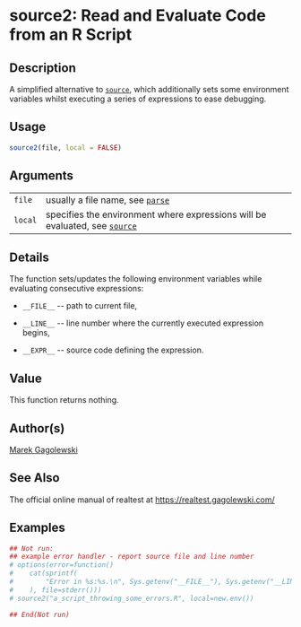 # source2: Read and Evaluate Code from an R Script

## Description

A simplified alternative to [`source`](https://stat.ethz.ch/R-manual/R-patched/library/base/html/source.html), which additionally sets some environment variables whilst executing a series of expressions to ease debugging.

## Usage

```r
source2(file, local = FALSE)
```

## Arguments

|         |                                                                                                                                                      |
|---------|------------------------------------------------------------------------------------------------------------------------------------------------------|
| `file`  | usually a file name, see [`parse`](https://stat.ethz.ch/R-manual/R-patched/library/base/html/parse.html)                                             |
| `local` | specifies the environment where expressions will be evaluated, see [`source`](https://stat.ethz.ch/R-manual/R-patched/library/base/html/source.html) |

## Details

The function sets/updates the following environment variables while evaluating consecutive expressions:

-   `__FILE__` -- path to current file,

-   `__LINE__` -- line number where the currently executed expression begins,

-   `__EXPR__` -- source code defining the expression.

## Value

This function returns nothing.

## Author(s)

[Marek Gagolewski](https://www.gagolewski.com/)

## See Also

The official online manual of <span class="pkg">realtest</span> at <https://realtest.gagolewski.com/>

## Examples




```r
## Not run: 
## example error handler - report source file and line number
# options(error=function()
#    cat(sprintf(
#        "Error in %s:%s.\n", Sys.getenv("__FILE__"), Sys.getenv("__LINE__")
#    ), file=stderr()))
# source2("a_script_throwing_some_errors.R", local=new.env())

## End(Not run)
```
